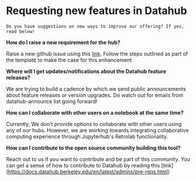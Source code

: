 # Requesting new features in Datahub

```{note}
Do you have suggestions on new ways to improve our offering? If yes, read below!

```

**How do I raise a new requirement for the hub?**

Raise a new github issue using this [link](https://github.com/berkeley-dsep-infra/datahub/issues/new?assignees=&labels=type%3A+enhancement&template=featurerequest.md). Follow the steps outlined as part of the template to make the case for this enhancement

**Where will I get updates/notifications about the Datahub feature releases?**

We are trying to build a cadence by which we send public announcements about feature releases or version upgrades. Do watch out for emails from datahub-announce list going forward!
 
**How can I collaborate with other users on a notebook at the same time?**

Currently, We don't provide options to collaborate with other users using any of our hubs. However, we are working towards integrating collaborative computing experience through Jupyterhub's Retrolab functionality.

**How can I contribute to the open source community building this tool?**

Reach out to us if you want to contribute and be part of this community. You can get a sense of how to contribute to Datahub by reading this [link] (https://docs.datahub.berkeley.edu/en/latest/admins/pre-reqs.html)
